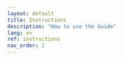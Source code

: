 ```yaml
---
layout: default
title: Instructions
description: "How to use the Guide"
lang: en
ref: instructions
nav_order: 2
---
```


